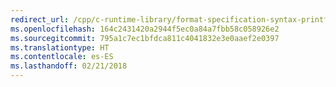 ```yaml
---
redirect_url: /cpp/c-runtime-library/format-specification-syntax-printf-and-wprintf-functions#precision
ms.openlocfilehash: 164c2431420a2944f5ec0a84a7fbb58c058926e2
ms.sourcegitcommit: 795a1c7ec1bfdca811c4041832e3e0aaef2e0397
ms.translationtype: HT
ms.contentlocale: es-ES
ms.lasthandoff: 02/21/2018
---
```

